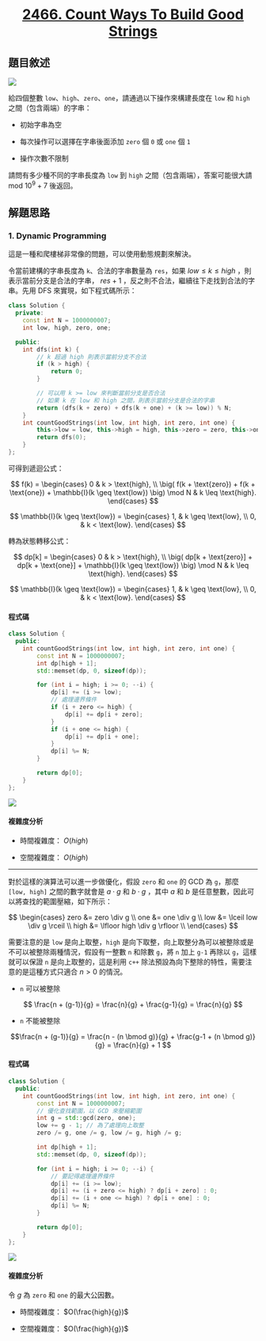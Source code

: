 # <center> [2466. Count Ways To Build Good Strings](https://leetcode.com/problems/count-ways-to-build-good-strings/description/) </center>

## 題目敘述

[![](https://i.imgur.com/fdAimDx.png)](https://i.imgur.com/fdAimDx.png)

給四個整數 `low`、`high`、`zero`、`one`，請通過以下操作來構建長度在 `low` 和 `high` 之間（包含兩端）的字串：

- 初始字串為空

- 每次操作可以選擇在字串後面添加 `zero` 個 `0` 或 `one` 個 `1`

- 操作次數不限制

請問有多少種不同的字串長度為 `low` 到 `high` 之間（包含兩端），答案可能很大請 mod $10^9+7$ 後返回。

## 解題思路

### 1. Dynamic Programming

這是一種和爬樓梯非常像的問題，可以使用動態規劃來解決。

令當前建構的字串長度為 `k`、合法的字串數量為 `res`，如果 $low \leq k \leq high$ ，則表示當前分支是合法的字串， $res + 1$ ，反之則不合法，繼續往下走找到合法的字串。先用 DFS 來實現，如下程式碼所示：

```cpp
class Solution {
  private:
    const int N = 1000000007;
    int low, high, zero, one;

  public:
    int dfs(int k) {
        // k 超過 high 則表示當前分支不合法
        if (k > high) {
            return 0;
        }

        // 可以用 k >= low 來判斷當前分支是否合法
        // 如果 k 在 low 和 high 之間，則表示當前分支是合法的字串
        return (dfs(k + zero) + dfs(k + one) + (k >= low)) % N;
    }
    int countGoodStrings(int low, int high, int zero, int one) {
        this->low = low, this->high = high, this->zero = zero, this->one = one;
        return dfs(0);
    }
};
```

可得到遞迴公式：

$$
f(k) =
\begin{cases}
0 & k > \text{high}, \\
\big( f(k + \text{zero}) + f(k + \text{one}) + \mathbb{I}(k \geq \text{low}) \big) \mod N & k \leq \text{high}.
\end{cases}
$$

$$
\mathbb{I}(k \geq \text{low}) =
\begin{cases}
1, & k \geq \text{low}, \\
0, & k < \text{low}.
\end{cases}
$$

轉為狀態轉移公式：

$$
dp[k] =
\begin{cases}
0 & k > \text{high}, \\
\big( dp[k + \text{zero}] + dp[k + \text{one}] + \mathbb{I}(k \geq \text{low}) \big) \mod N & k \leq \text{high}.
\end{cases}
$$

$$
\mathbb{I}(k \geq \text{low}) =
\begin{cases}
1, & k \geq \text{low}, \\
0, & k < \text{low}.
\end{cases}
$$

#### 程式碼

```cpp {.line-numbers}
class Solution {
  public:
    int countGoodStrings(int low, int high, int zero, int one) {
        const int N = 1000000007;
        int dp[high + 1];
        std::memset(dp, 0, sizeof(dp));

        for (int i = high; i >= 0; --i) {
            dp[i] += (i >= low);
            // 處理邊界條件
            if (i + zero <= high) {
                dp[i] += dp[i + zero];
            }
            if (i + one <= high) {
                dp[i] += dp[i + one];
            }
            dp[i] %= N;
        }

        return dp[0];
    }
};
```

[![](https://i.imgur.com/LrqSyZY.png)](https://i.imgur.com/LrqSyZY.png)

#### 複雜度分析

- 時間複雜度： $O(high)$

- 空間複雜度： $O(high)$

---

對於這樣的演算法可以進一步做優化，假設 `zero` 和 `one` 的 GCD 為 `g`，那麼 `[low, high]` 之間的數字就會是 $a \cdot g$ 和 $b \cdot g$ ，其中 $a$ 和 $b$ 是任意整數，因此可以將查找的範圍壓縮，如下所示：

$$
\begin{cases}
zero &= zero \div g \\
one &= one \div g \\
low &= \lceil low \div g \rceil \\
high &= \lfloor high \div g \rfloor \\
\end{cases}
$$

需要注意的是 `low` 是向上取整，`high` 是向下取整，向上取整分為可以被整除或是不可以被整除兩種情況，假設有一整數 `n` 和除數 `g`，將 `n` 加上 `g-1` 再除以 `g`，這樣就可以保證 `n` 是向上取整的，這是利用 `c++` 除法預設為向下整除的特性，需要注意的是這種方式只適合 $n > 0$ 的情況。

- `n` 可以被整除

$$
\frac{n + (g-1)}{g}  = \frac{n}{g} + \frac{g-1}{g} = \frac{n}{g}
$$

- `n` 不能被整除

$$\frac{n + (g-1)}{g}  = \frac{n - (n \bmod g)}{g} + \frac{g-1 + (n \bmod g)}{g} = \frac{n}{g} + 1
$$

#### 程式碼

```cpp {.line-numbers}
class Solution {
  public:
    int countGoodStrings(int low, int high, int zero, int one) {
        const int N = 1000000007;
        // 優化查找範圍，以 GCD 來壓縮範圍
        int g = std::gcd(zero, one);
        low += g - 1; // 為了處理向上取整
        zero /= g, one /= g, low /= g, high /= g;

        int dp[high + 1];
        std::memset(dp, 0, sizeof(dp));

        for (int i = high; i >= 0; --i) {
            // 要記得處理邊界條件
            dp[i] += (i >= low);
            dp[i] += (i + zero <= high) ? dp[i + zero] : 0;
            dp[i] += (i + one <= high) ? dp[i + one] : 0;
            dp[i] %= N;
        }

        return dp[0];
    }
};
```

[![](https://i.imgur.com/TbZfWmR.png)](https://i.imgur.com/TbZfWmR.png)

#### 複雜度分析

令 $g$ 為 `zero` 和 `one` 的最大公因數。

- 時間複雜度： $O(\frac{high}{g})$

- 空間複雜度： $O(\frac{high}{g})$
